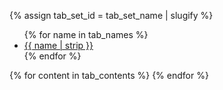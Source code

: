 {% assign tab_set_id = tab_set_name | slugify %}
<div id="{{tab_set_id}}" class="ui-tabs ui-widget ui-widget-content ui-corner-all">
    <ul class="ui-tabs-nav ui-helper-reset ui-helper-clearfix ui-widget-header ui-corner-all" role="tablist">
{% for name in tab_names %}
        <li class="ui-state-default ui-corner-top" role="tab" tabindex="-1" aria-controls="{{tab_set_id}}-{{forloop.index0}}" aria-labelledby="ui-id-{{forloop.index0}}" aria-selected="false" aria-expanded="false"><a href="#{{tab_set_id}}-{{forloop.index0}}" class="ui-tabs-anchor" role="presentation" tabindex="-1" id="ui-id-{{forloop.index0}}">{{ name | strip }}</a></li>
{% endfor %}
    </ul>
{% for content in tab_contents %}
    <div id="{{tab_set_id}}-{{forloop.index0}}" aria-labelledby="ui-id-{{forloop.index0}}" class="ui-tabs-panel ui-widget-content ui-corner-bottom" role="tabpanel" aria-hidden="true" style="display: none;">
    {{ content }}
    </div>
{% endfor %}
</div>
<script>$(function(){$("#{{tab_set_id}}").tabs();});</script>
